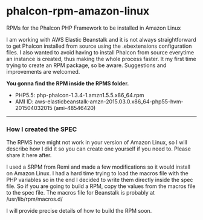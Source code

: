 # phalcon-rpm-amazon-linux
RPMs for the Phalcon PHP Framework to be installed in Amazon Linux

I am working with AWS Elastic Beanstalk and it is not always straightforward to get Phalcon installed from source using the .ebextensions configuration files. I also wanted to avoid having to install Phalcon from source everytime an instance is created, thus making the whole process faster. It my first time trying to create an RPM package, so be aware. Suggestions and improvements are welcomed.

**You gonna find the RPM inside the RPMS folder.**

- PHP5.5: php-phalcon-1.3.4-1.amzn1.5.5.x86_64.rpm
- AMI ID: aws-elasticbeanstalk-amzn-2015.03.0.x86_64-php55-hvm-201504032015 (ami-48546420)

***
### How I created the SPEC

The RPMS here might not work in your version of Amazon Linux, so I will describe how I did it so you can create one yourself if you need to. Please share it here after. 

I used a SRPM from Remi and made a few modifications so it would install on Amazon Linux. I had a hard time trying to load the macros file with the PHP variables so in the end I decided to write them directly inside the spec file. So if you are going to build a RPM, copy the values from the macros file to the spec file. The macros file for Beanstalk is probably at /usr/lib/rpm/macros.d/

I will provide precise details of how to build the RPM soon.
